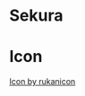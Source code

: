 # Sekura

# Icon
[Icon by rukanicon](https://www.freepik.com/icon/shield_8402227#fromView=search&page=1&position=49&uuid=7acd6eae-b9f6-4673-a982-8de986a1860e)
